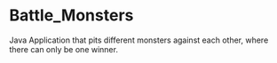 # Battle_Monsters
Java Application that pits different monsters against each other, where there can only be one winner.
